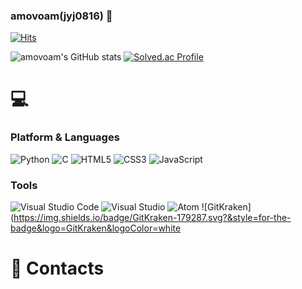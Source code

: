 ### amovoam(jyj0816) 👋

[![Hits](https://hits.seeyoufarm.com/api/count/incr/badge.svg?url=https%3A%2F%2Fgithub.com%2Fjyj0816&count_bg=%23B7A5A5&title_bg=%236E5E5E&icon=&icon_color=%23E7E7E7&title=visitors&edge_flat=true)](https://hits.seeyoufarm.com)

![amovoam's GitHub stats](https://github-readme-stats.vercel.app/api?username=jyj0816&show_icons=true&theme=radical)
[![Solved.ac Profile](http://mazassumnida.wtf/api/v2/generate_badge?boj=jyj0816)](https://solved.ac/jyj0816/)

# 💻
### Platform & Languages
![Python](https://img.shields.io/badge/Python-3776AB.svg?&style=for-the-badge&logo=Python&logoColor=green)
![C](https://img.shields.io/badge/C-A8B9CC.svg?&style=for-the-badge&logo=C&logoColor=black)
![HTML5](https://img.shields.io/badge/HTML5-E34F26.svg?&style=for-the-badge&logo=HTML5&logoColor=white)
![CSS3](https://img.shields.io/badge/CSS3-1572B6.svg?&style=for-the-badge&logo=CSS3&logoColor=white)
![JavaScript](https://img.shields.io/badge/JavaScript-F7DF1E.svg?&style=for-the-badge&logo=JavaScript&logoColor=black)

### Tools
![Visual Studio Code](https://img.shields.io/badge/Visual%20Studio%20Code-007ACC.svg?&style=for-the-badge&logo=Visual%20Studio%20Code&logoColor=white)
![Visual Studio](https://img.shields.io/badge/Visual%20Studio-5C2D91.svg?&style=for-the-badge&logo=Visual%20Studio&logoColor=white)
![Atom](https://img.shields.io/badge/Atom-66595C.svg?&style=for-the-badge&logo=Atom&logoColor=white)
![GitKraken](https://img.shields.io/badge/GitKraken-179287.svg?&style=for-the-badge&logo=GitKraken&logoColor=white

# 📧 Contacts
